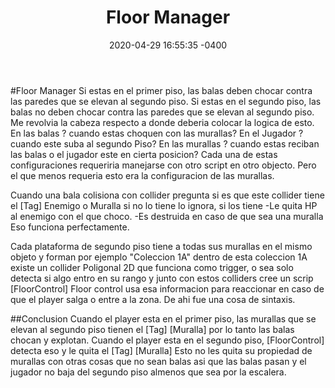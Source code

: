 ﻿---
layout: post
title:  "Floor Manager"
date:   2020-04-29 16:55:35 -0400
categories: [gamedev, danmakui]
---
#Floor Manager
Si estas en el primer piso, las balas deben chocar contra las paredes que se elevan al segundo piso.
Si estas en el segundo piso, las balas no deben chocar contra las paredes que se elevan al segundo piso.
Me revolvia la cabeza respecto a donde deberia colocar la logica de esto.
En las balas ? cuando estas choquen con las murallas?
En el Jugador ? cuando este suba al segundo Piso?
En las murallas ? cuando estas reciban las balas o el jugador este en cierta posicion?
Cada una de estas configuraciones requeriria manejarse con otro script en otro objecto.
Pero el que menos requeria esto era la configuracion de las murallas.


Cuando una bala colisiona con collider pregunta si es que este collider tiene el [Tag] Enemigo o Muralla si no lo tiene lo ignora, si los tiene 
-Le quita HP al enemigo con el que choco.
-Es destruida en caso de que sea una muralla
Eso funciona perfectamente.


Cada plataforma de segundo piso tiene a todas sus murallas en el mismo objeto y forman por ejemplo "Coleccion 1A" dentro de esta coleccion 1A existe un collider Poligonal 2D que funciona como trigger, o sea solo detecta si algo entro en su rango y junto con estos colliders cree un scrip [FloorControl]
Floor control usa esa informacion para reaccionar en caso de que el player salga o entre a la zona.
De ahi fue una cosa de sintaxis.

##Conclusion
Cuando el player esta en el primer piso, las murallas que se elevan al segundo piso tienen el [Tag] [Muralla] por lo tanto las balas chocan y explotan.
Cuando el player esta en el segundo piso, [FloorControl] detecta eso y le quita el [Tag] [Muralla] Esto no les quita su propiedad de murallas con otras cosas que no sean balas asi que las balas pasan y el jugador no baja del segundo piso almenos que sea por la escalera.

